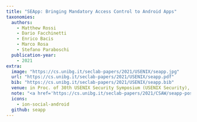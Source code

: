 ```yaml
---
title: "SEApp: Bringing Mandatory Access Control to Android Apps"
taxonomies:
  authors:
    - Matthew Rossi
    - Dario Facchinetti
    - Enrico Bacis
    - Marco Rosa
    - Stefano Paraboschi
  publication-year:
    - 2021
extra:
  image: "https://cs.unibg.it/seclab-papers/2021/USENIX/seapp.jpg"
  url: "https://cs.unibg.it/seclab-papers/2021/USENIX/seapp.pdf"
  bib: "https://cs.unibg.it/seclab-papers/2021/USENIX/seapp.bib"
  venue: in Proc. of 30th USENIX Security Symposium (USENIX Security), Virtual. August 11-13, 2021
  note: "<a href='https://cs.unibg.it/seclab-papers/2021/CSAW/seapp-poster.pdf'>CSAW 2021 Poster</a><br><a href='https://cs.unibg.it/seclab-papers/2022/USENIX/seapp-poster.pdf'>USENIX Security 2022 Poster</a><br><a href='https://cs.unibg.it/seclab-papers/2021/CSAW/arc-finalist-certificate.pdf'><u>CSAW 2021 Applied Research Competition Finalist A</u></a> & <a href='https://drive.google.com/file/d/1kUxstkCdRUDYZQDfT2TFn8_X568Y-3R5/view?usp=sharing'><u>B</u></a>"
  icons:
    - ion-social-android
  github: seapp
---
```

